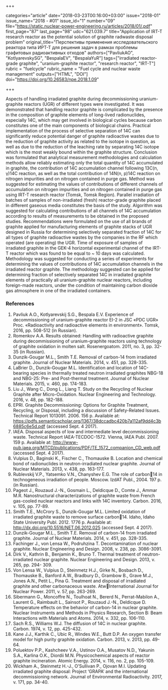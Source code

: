 +++

categories="article"
date="2018-03-23T00:16:00+03:00"
issue="2018-01"
issue_name="2018 - #01"
issue_id="1"
number="09"
file="https://static.nuclear-power-engineering.ru/articles/2018/01/.pdf"
first_page="87"
last_page="98"
udc="621.039.7"
title="Application of IRT-T research reactor as the potential solution of graphite radwaste disposal problem"
original_title="Перспективы применения исследовательского реактора типа ИРТ-Т для решения задач в рамках проблемы графитовых радиоактивных отходов"
authors=["PavliukAO", "KotlyarevskySG", "BespalaEV", "BespalaYuR"]
tags=["irradiated reactor-grade graphite", "uranium-graphite reactor", "research reactor", "IRT-T"]
rubric = "fuelcycle"
rubric_name = "Fuel cycle and nuclear waste management"
outputs=["HTML", "DOI"]
doi="https://doi.org/10.26583/npe.2018.1.09"

+++

Aspects of handling irradiated graphite during decommissioning uranium-graphite reactors (UGR) of different types were investigated. It was demonstrated that handling reactor graphite is complicated by the presence in the composition of graphite elements of long-lived radionuclides, especially 14C, which may get involved in biological cycles because carbon constitutes one of the main components of biological chains. Practical implementation of the process of selective separation of 14С can significantly reduce potential danger of graphite radioactive wastes due to the reduction of graphite activity as related to the isotope in question, as well as due to the reduction of the leaching rate by separating 14С isotope which is the most weakly bound within the graphite structure. Conclusion was formulated that analytical measurement methodologies and calculation methods allow reliably estimating only the total quantity of 14C accumulated in graphite, the contribution of 14C accumulation channel following 13C(n, γ)14C reaction, as well as the total contribution of 14N(n, p)14C reaction on nitrogen impurities and on nitrogen contained in purge gas. Method was suggested for estimating the values of contributions of different channels of accumulation on nitrogen impurities and on nitrogen contained in purge gas using IRT-T research reactor (Tomsk, Tomsk Region). Parallel irradiation of batches of samples of non-irradiated (fresh) reactor-grade graphite placed in different gaseous media constitutes the basis of the study. Algorithm was suggested for calculating contributions of all channels of 14C accumulation according to results of measurements to be obtained in the proposed studies. Recommendations were formulated on the use of all brands of graphite applied for manufacturing elements of graphite stacks of UGR designed in Russia for determining selectively separated fraction of 14C for all types of graphite radioactive wastes by the companies in the RF which operated (are operating) the UGR. Time of exposure of samples of irradiated graphite in the GEK-4 horizontal experimental channel of the IRT-T reactor which was found to be equal to ~ 10 days was calculated. Methodology was suggested for conducting a series of experiments for determining the values of contributions of 14C accumulation channels in the irradiated reactor graphite. The methodology suggested can be applied for determining fraction of selectively separated 14C in irradiated graphite elements of practically all uranium-graphite nuclear reactors, including foreign-made reactors, under the condition of maintaining carbon dioxide gas atmosphere in one of the irradiated containers.

### References

1. Pavliuk A.O., Kotlyarevskij S.G., Bespala E.V. Experience of decommissioning of uranium-graphite reactor EI-2 in JSC «PDC UGR» Proc. «Radioactivity and radioactive elements in environment». Tomsk, 2016, pp. 508-512 (in Russian).
2. Romenkov A.A. Results obtained: Handling with radioactive graphite during decommissioning of uranium-graphite reactors using technology of graphite oxidation in molten salt. Rosenergoatom. 2011, no. 3, pp. 32-35 (in Russian).
3. Dunzik-Gougar M.L., Smith T.E. Removal of carbon-14 from irradiated graphite. Journal of Nuclear Materials. 2014, v. 451, pp. 328-335.
4. LaBrier D., Dunzik-Gougar M.L. Identification and location of 14C-bearing species in thermally treated neutron irradiated graphites NBG-18 and NBG-25: Pre- and Post-thermal treatment. Journal of Nuclear Materials. 2015, v. 460, pp. 174-183.
5. Liu J., Wang C., Dong L., Liang T. Study on the Recycling of Nuclear Graphite after Micro-Oxidation. Nuclear Engineering and Technology. 2016, v. 48, pp. 182-188.
6. EPRI. Graphite Decommissioning: Options for Graphite Treatment, Recycling, or Disposal, including a discussion of Safety-Related Issues. Technical Report 1013091. 2006. 156 p. Available at: https://pdfs.semanticscholar.org/1367/38dccadbc420b7a112af9dd4c3b6885c6e5d.pdf (accessed Sept. 4 2017).
7. IAEA. Disposal aspects of low and intermediate level decommissioning waste. Technical Report IAEA-TECDOC-1572. Vienna, IAEA Publ. 2007. 159 p. Available at: http://www-pub.iaea.org/MTCD/publications/PDF/TE_1572_companion_CD_web.pdf (accessed Sept. 4 2017).
8. Vulpius D., Baginski K., Fischer C., Thomauske B. Location and chemical bond of radionuclides in neutron-irradiated nuclear graphite. Journal of Nuclear Materials. 2013, v. 438, pp. 163-177.
9. Rublevskij V.P., Yatsemko V.N., Chanyshev E.G. The role of carbon14 in technogeneous irradiation of people. Moscow. IzdAT Publ., 2004. 197 p. (in Russian).
10. Pageot J., Rouzaud J.-N., Gosmain L., Deldicque D., Comte J., Ammar M.R. Nanostructural characterizations of graphite waste from French gas-cooled nuclear reactors and links with 14C inventory. Carbon. 2016, v. 105, pp. 77-89.
11. Smith T.E., McCrory S., Dunzik-Gougar M.L. Limited oxidation of irradiated graphite waste to remove surface carbon14. Idaho, Idaho State University Publ. 2012. 1776 p. Available at: http://dx.doi.org/10.5516/NET.06.2012.025 (accessed Sept. 4 2017).
12. Dunzik-Gougar M.L., Smith T.E. Removal of carbon-14 from irradiated graphite. Journal of Nuclear Materials. 2014, v. 451, pp. 328-335.
13. Fachinger J., von Lensa W., Podruhzina T. Decontamination of nuclear graphite. Nuclear Engineering and Design. 2008, v. 238, pp. 3086-3091.
14. Dirk V., Kathrin B., Benjamin K., Bruno T. Thermal treatment of neutron-irradiated nuclear graphite. Nuclear Engineering and Design. 2013, v. 265, pp. 294- 309.
15. Von Lensa W., Vulpius D., Steinmetz H.J., Girke N., Bosbach D., Thomauske B., Banford A.W., Bradbury D., Grambow B., Grave M.J., Jones A.N., Petit L., Pina G. Treatment and disposal of irradiated graphite and other carbonaceous waste. AtwInternational Journal for Nuclear Power. 2011, v. 57, pp. 263-269.
16. Sibermann G., Moncoffre N., Toulhoat N., Bererd N., Perrat-Mabilon A., Laurent G., Raimbault L., Sainsot P., Rouzaud J.-N., Deldicque D. Temperature effects on the behavior of carbon-14 in nuclear graphite. Nuclear Instruments and Methods in Physics Research, Section B: Beam Interactions with Materials and Atoms. 2014, v. 332, pp. 106-110.
17. Sach R.S., Williams W.J. The diffusion of 14C in nuclear graphite. Carbon. 1974, v. 12, pp. 425-432.
18. Kane J.J., Karthik C., Ubic R., Windes W.E., Butt D.P. An oxygen transfer model for high purity graphite oxidation. Carbon. 2013, v. 2013, pp. 49-64.
19. Poluektov P.P., Kashcheev V.A., Ustinov O.A., Musatov N.D., Yakunin S.A., Karlina O.K., Diordii M.N. Physicochemical aspects of reactor graphite incineration. Atomic Energy. 2014, v. 116, no. 2, pp. 105-109.
20. Wickham A., Steinmetz H.-J., O’Sullivan P., Ojovan M.I. Updating irradiated graphite disposal: Project ‘GRAPA’ and the international decommissioning network. Journal of Environmental Radioactivity. 2017, v. 171, pp. 34-40.